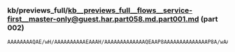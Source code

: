 ### kb/previews_full/kb__previews_full__flows__service-first__master-only@guest.har.part058.md.part001.md (part 002)

```md
AAAAAAAAQAE/wH/AAAAAAAAAAEAAAH/AAAAAAAAAAAAAQEAAP8AAAAAAAAAAAAAAP8A/wAAAAAAAAABAAABAAD/AAAAAQE
```

```
